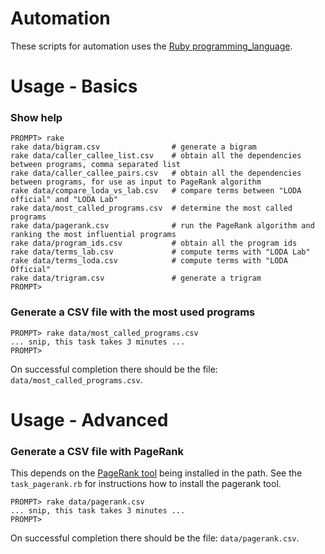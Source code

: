 # Automation

These scripts for automation uses the [Ruby programming_language](https://www.ruby-lang.org/en/).


# Usage - Basics

### Show help

```
PROMPT> rake
rake data/bigram.csv                # generate a bigram
rake data/caller_callee_list.csv    # obtain all the dependencies between programs, comma separated list
rake data/caller_callee_pairs.csv   # obtain all the dependencies between programs, for use as input to PageRank algorithm
rake data/compare_loda_vs_lab.csv   # compare terms between "LODA official" and "LODA Lab"
rake data/most_called_programs.csv  # determine the most called programs
rake data/pagerank.csv              # run the PageRank algorithm and ranking the most influential programs
rake data/program_ids.csv           # obtain all the program ids
rake data/terms_lab.csv             # compute terms with "LODA Lab"
rake data/terms_loda.csv            # compute terms with "LODA Official"
rake data/trigram.csv               # generate a trigram
PROMPT>
```

### Generate a CSV file with the most used programs

```
PROMPT> rake data/most_called_programs.csv
... snip, this task takes 3 minutes ...
PROMPT>
```

On successful completion there should be the file: `data/most_called_programs.csv`.


# Usage - Advanced

### Generate a CSV file with PageRank

This depends on the [PageRank tool](https://github.com/louridas/pagerank) being installed in the path.
See the `task_pagerank.rb` for instructions how to install the pagerank tool.

```
PROMPT> rake data/pagerank.csv
... snip, this task takes 3 minutes ...
PROMPT>
```

On successful completion there should be the file: `data/pagerank.csv`.

